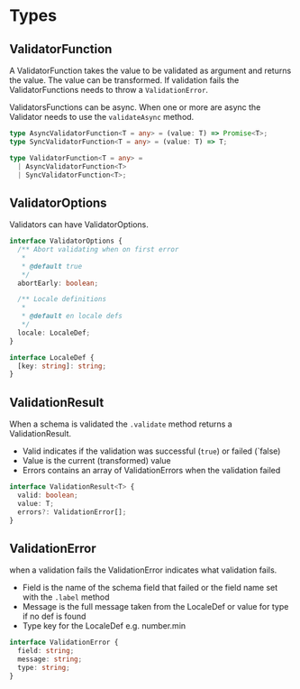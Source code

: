 # Types

## ValidatorFunction

A ValidatorFunction takes the value to be validated as argument and returns the value. The value can be transformed. If validation fails the ValidatorFunctions needs to throw a `ValidationError`.

ValidatorsFunctions can be async. When one or more are async the Validator needs to use the `validateAsync` method.

```ts
type AsyncValidatorFunction<T = any> = (value: T) => Promise<T>;
type SyncValidatorFunction<T = any> = (value: T) => T;

type ValidatorFunction<T = any> =
  | AsyncValidatorFunction<T>
  | SyncValidatorFunction<T>;
```

## ValidatorOptions

Validators can have ValidatorOptions.

```ts
interface ValidatorOptions {
  /** Abort validating when on first error
   *
   * @default true
   */
  abortEarly: boolean;

  /** Locale definitions
   *
   * @default en locale defs
   */
  locale: LocaleDef;
}

interface LocaleDef {
  [key: string]: string;
}
```

## ValidationResult

When a schema is validated the `.validate` method returns a ValidationResult.

- Valid indicates if the validation was successful (`true`) or failed (`false)
- Value is the current (transformed) value
- Errors contains an array of ValidationErrors when the validation failed

```ts
interface ValidationResult<T> {
  valid: boolean;
  value: T;
  errors?: ValidationError[];
}
```

## ValidationError

when a validation fails the ValidationError indicates what validation fails.

- Field is the name of the schema field that failed or the field name set with the `.label` method
- Message is the full message taken from the LocaleDef or value for type if no def is found
- Type key for the LocaleDef e.g. number.min

```ts
interface ValidationError {
  field: string;
  message: string;
  type: string;
}
```
